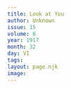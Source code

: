 ```yaml
---
title: Look at You
author: Unknown
issue: 15
volume: 8
year: 1917
month: 32
day: VI
tags:
layout: page.njk
image:
---
```



